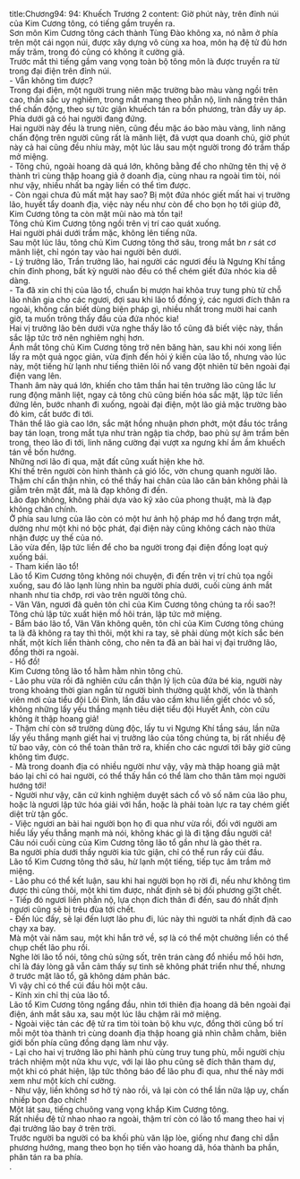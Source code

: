 title:Chương94: 94: Khuếch Trương 2
content:
Giờ phút này, trên đỉnh núi của Kim Cương tông, có tiếng gầm truyền ra.<br>Sơn môn Kim Cương tông cách thành Tùng Đào không xa, nó nằm ở phía trên một cái ngọn núi, được xây dựng vô cùng xa hoa, môn hạ đệ tử đủ hơn mấy trăm, trong đó cũng có không ít cường giả.<br>Trước mắt thì tiếng gầm vang vọng toàn bộ tông môn là được truyền ra từ trong đại điện trên đỉnh núi.<br>- Vẫn không tìm được?<br>Trong đại điện, một người trung niên mặc trường bào màu vàng ngồi trên cao, thần sắc uy nghiêm, trong mắt mang theo phẫn nộ, linh năng trên thân thể chấn động, theo sự tức giận khuếch tán ra bốn phương, tràn đầy uy áp.<br>Phía dưới gã có hai người đang đứng.<br>Hai người này đều là trung niên, cũng đều mặc áo bào màu vàng, linh năng chấn động trên người cũng rất là mãnh liệt, đã vượt qua doanh chủ, giờ phút này cả hai cũng đều nhíu mày, một lúc lâu sau một người trong đó trầm thấp mở miệng.<br>- Tông chủ, ngoài hoang dã quá lớn, không bằng để cho những tên thị vệ ở thành trì cùng thập hoang giả ở doanh địa, cùng nhau ra ngoài tìm tòi, nói như vậy, nhiều nhất ba ngày liền có thể tìm được.<br>- Còn ngại chưa đủ mất mặt hay sao? Bị một đứa nhóc giết mất hai vị trưởng lão, huyết tẩy doanh địa, việc này nếu như còn để cho bọn họ tới giúp đỡ, Kim Cương tông ta còn mặt mũi nào mà tồn tại!<br>Tông chủ Kim Cương tông ngồi trên vị trí cao quát xuống.<br>Hai người phái dưới trầm mặc, không lên tiếng nữa.<br>Sau một lúc lâu, tông chủ Kim Cương tông thở sâu, trong mắt b*n r* sát cơ mãnh liệt, chỉ ngón tay vào hai người bên dưới.<br>- Lý trưởng lão, Trần trưởng lão, hai người các ngươi đều là Ngưng Khí tầng chín đỉnh phong, bất kỳ người nào đều có thể chém giết đứa nhóc kia dễ dàng.<br>- Ta đã xin chỉ thị của lão tổ, chuẩn bị mượn hai khỏa truy tung phù từ chỗ lão nhân gia cho các ngươi, đợi sau khi lão tổ đồng ý, các ngươi đích thân ra ngoài, không cần biết dùng biện pháp gì, nhiều nhất trong mười hai canh giờ, ta muốn trông thấy đầu của đứa nhóc kia!<br>Hai vị trưởng lão bên dưới vừa nghe thấy lão tổ cũng đã biết việc này, thần sắc lập tức trở nên nghiêm nghị hơn.<br>Ánh mắt tông chủ Kim Cương tông trở nên băng hàn, sau khi nói xong liền lấy ra một quả ngọc giản, vừa định đến hỏi ý kiến của lão tổ, nhưng vào lúc này, một tiếng hừ lạnh như tiếng thiên lôi nổ vang đột nhiên từ bên ngoài đại điện vang lên.<br>Thanh âm này quá lớn, khiến cho tâm thần hai tên trưởng lão cũng lắc lư rung động mãnh liệt, ngay cả tông chủ cũng biến hóa sắc mặt, lập tức liền đứng lên, bước nhanh đi xuống, ngoài đại điện, một lão giả mặc trường bào đỏ kim, cất bước đi tới.<br>Thân thể lão già cao lớn, sắc mặt hồng nhuận phơn phớt, một đầu tóc trắng bay tán loạn, trong mắt tựa như tràn ngập tia chớp, bao phủ sự âm trầm bên trong, theo lão đi tới, linh năng cường đại vượt xa ngưng khí ầm ầm khuếch tán về bốn hướng.<br>Những nơi lão đi qua, mặt đất cũng xuất hiện khe hở.<br>Khí thế trên người còn hình thành cả gió lốc, vờn chung quanh người lão.<br>Thậm chí cẩn thận nhìn, có thể thấy hai chân của lão căn bản không phải là giẫm trên mặt đất, mà là đạp không đi đến.<br>Lão đạp không, không phải dựa vào kỹ xảo của phong thuật, mà là đạp không chân chính.<br>Ở phía sau lưng của lão còn có một hư ảnh hộ pháp mơ hồ đang trợn mắt, dường như một khi nó bộc phát, đại điện này cũng không cách nào thừa nhận được uy thế của nó.<br>Lão vừa đến, lập tức liền để cho ba người trong đại điện đồng loạt quỳ xuống bái.<br>- Tham kiến lão tổ!<br>Lão tổ Kim Cương tông không nói chuyện, đi đến trên vị trí chủ tọa ngồi xuống, sau đó lão lạnh lùng nhìn ba người phía dưới, cuối cùng ánh mắt nhanh như tia chớp, rơi vào trên người tông chủ.<br>- Vân Văn, ngươi đã quên tôn chỉ của Kim Cương tông chúng ta rồi sao?!<br>Tông chủ lập tức xuất hiện mồ hôi trán, lập tức mở miệng.<br>- Bẩm báo lão tổ, Vân Văn không quên, tôn chỉ của Kim Cương tông chúng ta là đã không ra tay thì thôi, một khi ra tay, sẽ phải dùng một kích sắc bén nhất, một kích liền thành công, cho nên ta đã an bài hai vị đại trưởng lão, đồng thời ra ngoài.<br>- Hồ đồ!<br>Kim Cương tông lão tổ hằm hằm nhìn tông chủ.<br>- Lão phu vừa rồi đã nghiên cứu cẩn thận lý lịch của đứa bé kia, người này trong khoảng thời gian ngắn từ người bình thường quật khởi, vốn là thành viên mới của tiểu đội Lôi Đình, lần đầu vào cấm khu liền giết chóc vô số, không những lấy yếu thắng mạnh tiêu diệt tiểu đội Huyết Ảnh, còn cứu không ít thập hoang giả!<br>- Thậm chí còn sở trường dùng độc, lấy tu vi Ngưng Khí tầng sáu, lần nữa lấy yếu thắng mạnh giết hai vị trưởng lão của tông chúng ta, bị rất nhiều đệ tử bao vây, còn có thể toàn thân trở ra, khiến cho các ngươi tới bây giờ cũng không tìm được.<br>- Mà trong doanh địa có nhiều người như vậy, vậy mà thập hoang giả mật báo lại chỉ có hai người, có thể thấy hắn có thể làm cho thân tâm mọi người hướng tới!<br>- Người như vậy, căn cứ kinh nghiệm duyệt sách cổ vô số năm của lão phu, hoặc là ngươi lập tức hóa giải với hắn, hoặc là phải toàn lực ra tay chém giết diệt trừ tận gốc.<br>- Việc ngươi an bài hai người bọn họ đi qua như vừa rồi, đối với người am hiểu lấy yếu thắng mạnh mà nói, không khác gì là đi tặng đầu người cả!<br>Câu nói cuối cùng của Kim Cương tông lão tổ gần như là gào thét ra.<br>Ba người phía dưới thấy người kia tức giận, chỉ có thể run rẩy cúi đầu.<br>Lão tổ Kim Cương tông thở sâu, hừ lạnh một tiếng, tiếp tục âm trầm mở miệng.<br>- Lão phu có thể kết luận, sau khi hai người bọn họ rời đi, nếu như không tìm được thì cũng thôi, một khi tìm được, nhất định sẽ bị đối phương gi3t chết.<br>- Tiếp đó ngươi liền phẫn nộ, lựa chọn đích thân đi đến, sau đó nhất định ngươi cũng sẽ bị trêu đùa tới chết.<br>- Đến lúc đấy, sẽ lại đến lượt lão phu đi, lúc này thì người ta nhất định đã cao chạy xa bay.<br>Mà một vài năm sau, một khi hắn trở về, sợ là có thể một chưởng liền có thể chụp chết lão phu rồi.<br>Nghe lời lão tổ nói, tông chủ sửng sốt, trên trán càng đổ nhiều mồ hôi hơn, chỉ là đáy lòng gã vẫn cảm thấy sự tình sẽ không phát triển như thế, nhưng ở trước mặt lão tổ, gã không dám phản bác.<br>Vì vậy chỉ có thể cúi đầu hỏi một câu.<br>- Kính xin chỉ thị của lão tổ.<br>Lão tổ Kim Cương tông ngẩng đầu, nhìn tới thiên địa hoang dã bên ngoài đại điện, ánh mắt sâu xa, sau một lúc lâu chậm rãi mở miệng.<br>- Ngoài việc tản các đệ tử ra tìm tòi toàn bộ khu vực, đồng thời cũng bố trí mỗi một tòa thành trì cùng doanh địa thập hoang giả nhìn chằm chằm, biên giới bốn phía cũng đồng dạng làm như vậy.<br>- Lại cho hai vị trưởng lão phi hành phù cùng truy tung phù, mỗi người chịu trách nhiệm một nửa khu vực, với lại lão phu cũng sẽ đích thân tham dự, một khi có phát hiện, lập tức thông báo để lão phu đi qua, như thế này mới xem như một kích chí cường.<br>- Như vậy, liền không sơ hở tý nào rồi, vả lại còn có thể lần nữa lập uy, chấn nhiếp bọn đạo chích!<br>Một lát sau, tiếng chuông vang vọng khắp Kim Cương tông.<br>Rất nhiều đệ tử nhao nhao ra ngoài, thậm trí còn có lão tổ mang theo hai vị đại trưởng lão bay ở trên trời.<br>Trước người ba người có ba khối phù văn lập lòe, giống như đang chỉ dẫn phương hướng, mang theo bọn họ tiến vào hoang dã, hóa thành ba phần, phân tán ra ba phía.<br>.<br>